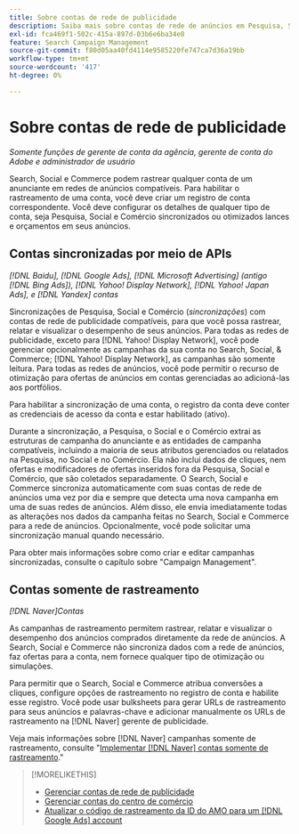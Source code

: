```yaml
---
title: Sobre contas de rede de publicidade
description: Saiba mais sobre contas de rede de anúncios em Pesquisa, Social e Comércio.
exl-id: fca469f1-502c-415a-897d-03b6e6ba34e8
feature: Search Campaign Management
source-git-commit: f80d05aa40fd4114e9585220fe747ca7d36a19bb
workflow-type: tm+mt
source-wordcount: '417'
ht-degree: 0%

---
```


# Sobre contas de rede de publicidade

*Somente funções de gerente de conta da agência, gerente de conta do Adobe e administrador de usuário*

Search, Social e Commerce podem rastrear qualquer conta de um anunciante em redes de anúncios compatíveis. Para habilitar o rastreamento de uma conta, você deve criar um registro de conta correspondente. Você deve configurar os detalhes de qualquer tipo de conta, seja Pesquisa, Social e Comércio sincronizados ou otimizados lances e orçamentos em seus anúncios.

## Contas sincronizadas por meio de APIs

*[!DNL Baidu], [!DNL Google Ads], [!DNL Microsoft Advertising] (antigo [!DNL Bing Ads]), [!DNL Yahoo! Display Network], [!DNL Yahoo! Japan Ads], e [!DNL Yandex] contas*

Sincronizações de Pesquisa, Social e Comércio (*sincronizações*) com contas de rede de publicidade compatíveis, para que você possa rastrear, relatar e visualizar o desempenho de seus anúncios. Para todas as redes de publicidade, exceto para [!DNL Yahoo! Display Network], você pode gerenciar opcionalmente as campanhas da sua conta no Search, Social, &amp; Commerce; [!DNL Yahoo! Display Network], as campanhas são somente leitura. Para todas as redes de anúncios, você pode permitir o recurso de otimização para ofertas de anúncios em contas gerenciadas ao adicioná-las aos portfólios.

Para habilitar a sincronização de uma conta, o registro da conta deve conter as credenciais de acesso da conta e estar habilitado (ativo).

Durante a sincronização, a Pesquisa, o Social e o Comércio extrai as estruturas de campanha do anunciante e as entidades de campanha compatíveis, incluindo a maioria de seus atributos gerenciados ou relatados na Pesquisa, no Social e no Comércio. Ela não inclui dados de cliques, nem ofertas e modificadores de ofertas inseridos fora da Pesquisa, Social e Comércio, que são coletados separadamente. O Search, Social e Commerce sincroniza automaticamente com suas contas de rede de anúncios uma vez por dia e sempre que detecta uma nova campanha em uma de suas redes de anúncios. Além disso, ele envia imediatamente todas as alterações nos dados da campanha feitas no Search, Social e Commerce para a rede de anúncios. Opcionalmente, você pode solicitar uma sincronização manual quando necessário.

Para obter mais informações sobre como criar e editar campanhas sincronizadas, consulte o capítulo sobre &quot;Campaign Management&quot;.

## Contas somente de rastreamento

*[!DNL Naver]Contas*

As campanhas de rastreamento permitem rastrear, relatar e visualizar o desempenho dos anúncios comprados diretamente da rede de anúncios. A Search, Social e Commerce não sincroniza dados com a rede de anúncios, faz ofertas para a conta, nem fornece qualquer tipo de otimização ou simulações.

Para permitir que o Search, Social e Commerce atribua conversões a cliques, configure opções de rastreamento no registro de conta e habilite esse registro. Você pode usar bulksheets para gerar URLs de rastreamento para seus anúncios e palavras-chave e adicionar manualmente os URLs de rastreamento na [!DNL Naver] gerente de publicidade.

Veja mais informações sobre [!DNL Naver] campanhas somente de rastreamento, consulte &quot;[Implementar [!DNL Naver] contas somente de rastreamento](/help/search-social-commerce/campaign-management/naver-tracking-only-account-implement.md).&quot;

>[!MORELIKETHIS]
>
>* [Gerenciar contas de rede de publicidade](ad-network-account-manage.md)
>* [Gerenciar contas do centro de comércio](merchant-account-manage.md)
>* [Atualizar o código de rastreamento da ID do AMO para um [!DNL Google Ads] account](update-amo-id-google.md)
